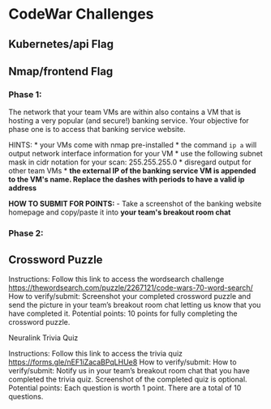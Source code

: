 # CodeWar Challenges

## Kubernetes/api Flag

## Nmap/frontend Flag

### Phase 1:
The network that your team VMs are within also contains a VM that is hosting a very popular (and secure!) banking service. Your objective for phase one is to access that banking service website.

HINTS:
	* your VMs come with nmap pre-installed
	* the command ```ip a``` will output network interface information for your VM
	* use the following subnet mask in cidr notation for your scan: 255.255.255.0
	* disregard output for other team VMs
	* **the external IP of the banking service VM is appended to the VM's name. Replace the dashes with periods to have a valid ip address**

**HOW TO SUBMIT FOR POINTS:** 
	- Take a screenshot of the banking website homepage and copy/paste it into **your team's breakout room chat**

### Phase 2:

## Crossword Puzzle 

Instructions: Follow this link to access the wordsearch challenge https://thewordsearch.com/puzzle/2267121/code-wars-70-word-search/ 
How to verify/submit: Screenshot your completed crossword puzzle and send the picture in your team’s breakout room chat letting us know that you have completed it.
Potential points: 10 points for fully completing the crossword puzzle. 

Neuralink Trivia Quiz 

Instructions: Follow this link to access the trivia quiz https://forms.gle/nEF1iZacaBPqLHUe8 
How to verify/submit: How to verify/submit: Notify us in your team’s breakout room chat that you have completed the trivia quiz. Screenshot of the completed quiz is optional. 
Potential points: Each question is worth 1 point. There are a total of 10 questions. 
